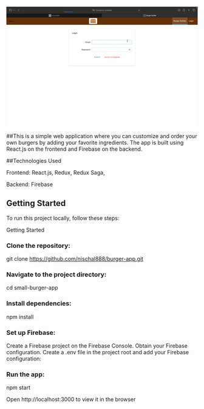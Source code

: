 ![](burgerapp.gif)

##This is a simple web application where you can customize and order your own burgers by adding your favorite ingredients. The app is built using React.js on the frontend and Firebase on the backend.

##Technologies Used

Frontend: React.js, Redux, Redux Saga, 


Backend: Firebase

## Getting Started


To run this project locally, follow these steps:

Getting Started

### Clone the repository:

git clone https://github.com/nischal888/burger-app.git



### Navigate to the project directory:

cd small-burger-app

### Install dependencies:

npm install

### Set up Firebase:

Create a Firebase project on the Firebase Console.
Obtain your Firebase configuration.
Create a .env file in the project root and add your Firebase configuration:

### Run the app:

npm start

Open http://localhost:3000 to view it in the browser

